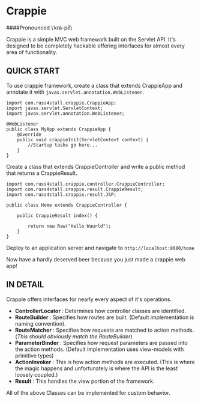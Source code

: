# Crappie

####Pronounced \ˈkrä-pē\

Crappie is a simple MVC web framework built on the Servlet API. It's designed to be completely hackable offering interfaces for almost every area of functionality.

## QUICK START
To use crappie framework, create a class that extends CrappieApp and annotate it with `javax.servlet.annotation.WebListener`.

```
import com.russ4stall.crappie.CrappieApp;
import javax.servlet.ServletContext;
import javax.servlet.annotation.WebListener;

@WebListener
public class MyApp extends CrappieApp {
    @Override
    public void crappieInit(ServletContext context) {
        //Startup tasks go here...
    }
}
```

Create a class that extends CrappieController and write a public method that returns a CrappieResult.

```
import com.russ4stall.crappie.controller.CrappieController;
import com.russ4stall.crappie.result.CrappieResult;
import com.russ4stall.crappie.result.JSP;

public class Home extends CrappieController {

    public CrappieResult index() {

        return new Raw("Hello Wuurld");
    }
}
```

Deploy to an application server and navigate to `http://localhost:8080/home`


Now have a hardly deserved beer because you just made a crappie web app!

## IN DETAIL
Crappie offers interfaces for nearly every aspect of it's operations.
- **ControllerLocator** : Determines how controller classes are identified.
- **RouteBuilder** : Specifies how routes are built. (Default implementation is naming convention).
- **RouteMatcher** : Specifies how requests are matched to action methods. (*This should obviously match the RouteBuilder*)
- **ParameterBinder** : Specifies how request parameters are passed into the action methods. (Default implementation uses view-models with primitive types)
- **ActionInvoker** : This is how action methods are executed. (This is where the magic happens and unfortunately is where the API is the least loosely coupled.) 
- **Result** : This handles the view portion of the framework.

All of the above Classes can be implemented for custom behavior.
